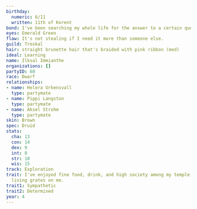 ```yaml
---
birthday:
  numeric: 6/11
  written: 11th of Korent
bond: I've been searching my whole life for the answer to a certain question.
eyes: Emerald Green
flaw: It's not stealing if I need it more than someone else.
guild: Treskal
hair: straight brunette hair that's braided with pink ribbon (med)
ideal: Learning
name: Ilksal Immianthe
organizations: []
partyID: 60
race: Dwarf
relationships:
- name: Helera Urkensvall
  type: partymate
- name: Pippi Langston
  type: partymate
- name: Aksel Strohm
  type: partymate
skin: Brown
spec: Druid
stats:
  cha: 13
  con: 14
  dex: 9
  int: 8
  str: 10
  wis: 15
track: Exploration
trait: I've enjoyed fine food, drink, and high society among my temple's elite. Rough
  living grates on me.
trait1: Sympathetic
trait2: Determined
year: 4
---
```

